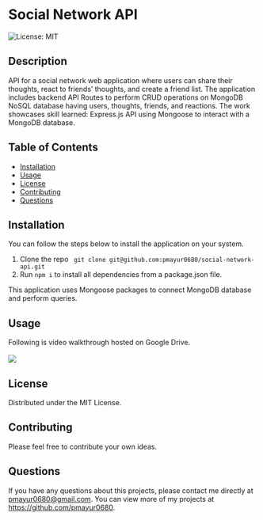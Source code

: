 # Social Network API
![License: MIT](https://img.shields.io/badge/License-MIT-yellow.svg)
## Description
API for a social network web application where users can share their thoughts, react to friends’ thoughts, and create a friend list. The application includes backend API Routes to perform CRUD operations on MongoDB NoSQL database having users, thoughts, friends, and reactions. The work showcases skill learned: Express.js API using Mongoose to interact with a MongoDB database. 
## Table of Contents
- [Installation](#installation)
- [Usage](#usage)
- [License](#license)  
- [Contributing](#contributing)
- [Questions](#questions)  
## Installation
You can follow the steps below to install the application on your system.

1. Clone the repo
`  git clone git@github.com:pmayur0680/social-network-api.git
`    
2. Run `npm i` to install all dependencies from a package.json file.

This application uses Mongoose packages to connect MongoDB database and perform queries.
  ## Usage
Following is video walkthrough hosted on Google Drive.<br /><br />
[<img src="https://user-images.githubusercontent.com/101486770/169696778-7ebd5b11-8e5f-4019-a57f-c14b4a05e811.gif">](https://drive.google.com/file/d/1haUTkbn9xb3JHmEUVyD3DLeb9niW6Grw/view "Social Network API")
  ## License
Distributed under the MIT License.
  ## Contributing



  
Please feel free to contribute your own ideas.
  ## Questions
If you have any questions about this projects, please contact me directly at pmayur0680@gmail.com. You can view more of my projects at https://github.com/pmayur0680.